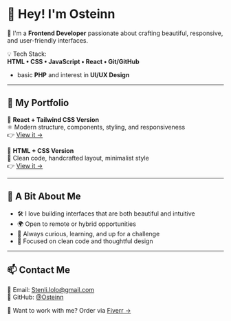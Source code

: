 # 👋 Hey! I'm Osteinn

🎨 I'm a **Frontend Developer** passionate about crafting beautiful, responsive, and user-friendly interfaces.

💡 Tech Stack:  
**HTML • CSS • JavaScript • React • Git/GitHub**  
+ basic **PHP** and interest in **UI/UX Design**

---

## 🧰 My Portfolio

🔹 **React + Tailwind CSS Version**  
⚛️ Modern structure, components, styling, and responsiveness  
👉 [View it →](https://Osteinn.github.io/CV-React)

🔹 **HTML + CSS Version**  
📄 Clean code, handcrafted layout, minimalist style  
👉 [View it →](https://Osteinn.github.io/Resume-HTMLandCSS)

---

## 🚀 A Bit About Me

- 🛠 I love building interfaces that are both beautiful and intuitive
- 🌍 Open to remote or hybrid opportunities
- 💬 Always curious, learning, and up for a challenge
- 🔧 Focused on clean code and thoughtful design

---

## 📫 Contact Me

📧 Email: Stenli.lolo@gmail.com  
🔗 GitHub: [@Osteinn](https://github.com/Osteinn)

💼 Want to work with me? Order via
[Fiverr →](https://www.fiverr.com/s/P283)
